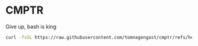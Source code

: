 # CMPTR

Give up, bash is king

```sh
curl -fsSL https://raw.githubusercontent.com/tomnagengast/cmptr/refs/heads/main/run | sudo bash
```
